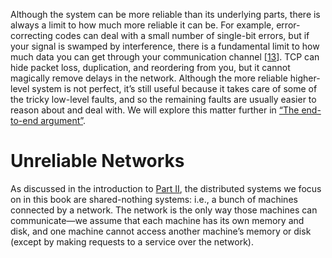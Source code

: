 Although the system can be more reliable than its underlying parts, there is always a limit to how
much more reliable it can be. For example, error-correcting codes can deal with a small number of
single-bit errors, but if your signal is swamped by interference, there is a fundamental limit to
how much data you can get through your communication channel
[[13](ch08.html#Shannon1948wk)].
TCP can hide packet loss, duplication, and reordering from you, but it cannot magically remove delays
in the network. 
Although the more reliable higher-level system is not perfect, it’s still useful because it takes
care of some of the tricky low-level faults, and so the remaining faults are usually easier to
reason about and deal with. We will explore this matter further in [“The end-to-end argument”](ch12.html#sec_future_e2e_argument). # Unreliable Networks 
As discussed in the introduction to [Part II](part02.html#part_distributed_data), the distributed systems we focus on
in this book are shared-nothing systems: i.e., a bunch of machines connected by a network. The
network is the only way those machines can communicate—we assume that each machine has its
own memory and disk, and one machine cannot access another machine’s memory or disk (except by
making requests to a service over the network).